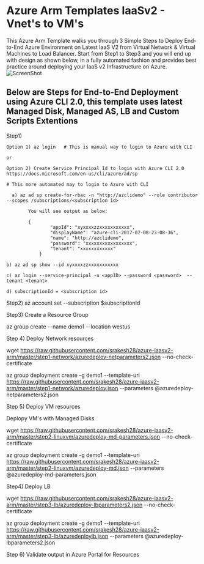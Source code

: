 # Azure Arm Templates IaaSv2 - Vnet's to VM's
<html>

This Azure Arm Template walks you through 3 Simple Steps to Deploy End-to-End Azure Environment on Latest IaaS V2 from Virtual Network & Virtual Machines to Load Balancer.
Start from Step1 to Step3 and you will end up with design as shown below, in a fully automated fashion and provides best practice around deploying your IaaS v2 Infrastructure on Azure.
![ScreenShot](https://github.com/srakesh28/azure-iaasv2-arm/blob/master/IaaSv2.jpg)


## Below are Steps for End-to-End Deployment using  Azure CLI 2.0, this template uses latest Managed Disk, Managed AS, LB and Custom Scripts Extentions

Step1) 

    Option 1) az login   # This is manual way to login to Azure with CLI
    
    or 
    
    Option 2) Create Service Principal Id to login with Azure CLI 2.0 https://docs.microsoft.com/en-us/cli/azure/ad/sp  
    
    # This more automated may to login to Azure with CLI

      a) az ad sp create-for-rbac -n "http://azclidemo" --role contributor --scopes /subscriptions/<subscription id>

            You will see output as below:

            {
                    "appId": "xyxxxxzzxxxxxxxxxxx",
                    "displayName": "azure-cli-2017-07-08-23-08-36",
                    "name": "http://azclidemo",
                    "password": "xxxxxxxxxxxxxxxxx",
                    "tenant": "xxxxxxxxxxxx"
                }

    b) az ad sp show --id xyxxxxzzxxxxxxxxxxx

    c) az login --service-principal -u <appID> --password <password>  --tenant <tenant>
    
    d) subscriptionId = <subscription id>

Step2) az account set --subscription $subscriptionId

Step3) Create a Resource Group

az group create --name demo1 --location westus

Step 4) Deploy Network resources 

wget https://raw.githubusercontent.com/srakesh28/azure-iaasv2-arm/master/step1-network/azuredeploy-netparameters2.json --no-check-certificate

az group deployment create -g demo1 --template-uri https://raw.githubusercontent.com/srakesh28/azure-iaasv2-arm/master/step1-network/azuredeploy.json --parameters @azuredeploy-netparameters2.json

Step 5) Deploy VM resources 

Deplopy VM's with Managed Disks

wget https://raw.githubusercontent.com/srakesh28/azure-iaasv2-arm/master/step2-linuxvm/azuredeploy-md-parameters.json --no-check-certificate

az group deployment create -g demo1 --template-uri https://raw.githubusercontent.com/srakesh28/azure-iaasv2-arm/master/step2-linuxvm/azuredeploy-md.json --parameters @azuredeploy-md-parameters.json

Step4) Deploy LB 

wget https://raw.githubusercontent.com/srakesh28/azure-iaasv2-arm/master/step3-lb/azuredeploy-lbparameters2.json --no-check-certificate

az group deployment create -g demo1 --template-uri https://raw.githubusercontent.com/srakesh28/azure-iaasv2-arm/master/step3-lb/azuredeploylb.json --parameters @azuredeploy-lbparameters2.json

Step 6) Validate output in Azure Portal for Resources

</html>

